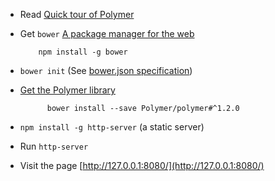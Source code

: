 * Read [Quick tour of Polymer](https://www.polymer-project.org/1.0/docs/start/quick-tour.html)
* Get `bower` [A package manager for the web](http://bower.io/#install-bower)

          npm install -g bower

* `bower init` (See [bower.json specification](https://github.com/bower/spec/blob/master/json.md))
* [Get the Polymer library](https://www.polymer-project.org/1.0/docs/start/getting-the-code.html)

            bower install --save Polymer/polymer#^1.2.0

* `npm install -g http-server` (a static server)
* Run `http-server`
* Visit the page [http://127.0.0.1:8080/](http://127.0.0.1:8080/)
